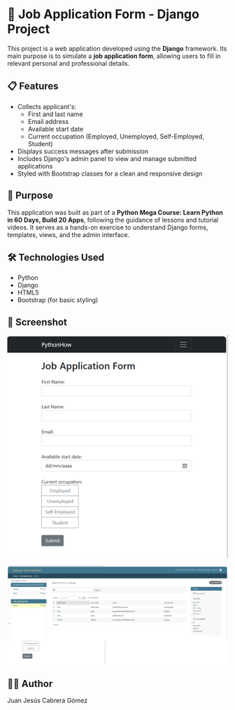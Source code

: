 # 📝 Job Application Form - Django Project

This project is a web application developed using the **Django** framework. Its main purpose is to simulate a **job application form**, allowing users to fill in relevant personal and professional details.

## 📋 Features

- Collects applicant's:
  - First and last name
  - Email address
  - Available start date
  - Current occupation (Employed, Unemployed, Self-Employed, Student)
- Displays success messages after submission
- Includes Django's admin panel to view and manage submitted applications
- Styled with Bootstrap classes for a clean and responsive design

## 🎯 Purpose

This application was built as part of a **Python Mega Course: Learn Python in 60 Days, Build 20 Apps**, following the guidance of lessons and tutorial videos. It serves as a hands-on exercise to understand Django forms, templates, views, and the admin interface.

## 🛠️ Technologies Used

- Python
- Django
- HTML5
- Bootstrap (for basic styling)

## 📎 Screenshot 

![Job Application Form Screenshot](images/form_screenshot.png)

![Admin interface Screenshot](images/admin_screenshot.png)

## 👨‍💻 Author

Juan Jesús Cabrera Gómez 